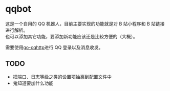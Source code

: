 # qqbot

这是一个自用的 QQ 机器人，目前主要实现的功能就是对 B 站小程序和 B 站链接进行解析。  
也可以添加其它功能，要添加新功能应该还是比较方便的（大概）。

需要使用[go-cqhttp](https://github.com/Mrs4s/go-cqhttp)进行 QQ 登录以及消息收发。

## TODO

- 把端口、日志等级之类的设置项抽离到配置文件中
- 鬼知道要加什么功能
